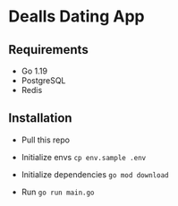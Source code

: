 # Dealls Dating App

## Requirements

- Go 1.19
- PostgreSQL
- Redis

## Installation

- Pull this repo

- Initialize envs
  `cp env.sample .env`

- Initialize dependencies
  `go mod download`

- Run
  `go run main.go`
